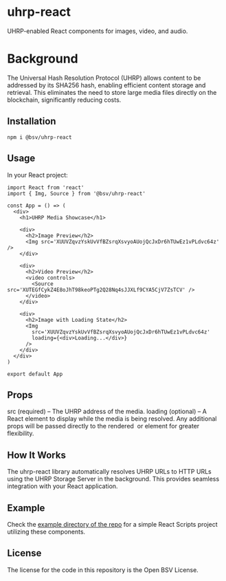 # uhrp-react

UHRP-enabled React components for images, video, and audio.

# Background

The Universal Hash Resolution Protocol (UHRP) allows content to be addressed by its SHA256 hash, enabling efficient content storage and retrieval. This eliminates the need to store large media files directly on the blockchain, significantly reducing costs.

## Installation

```
npm i @bsv/uhrp-react
```

## Usage

In your React project:

```tsx
import React from 'react'
import { Img, Source } from '@bsv/uhrp-react'

const App = () => (
  <div>
    <h1>UHRP Media Showcase</h1>

    <div>
      <h2>Image Preview</h2>
      <Img src='XUUVZqvzYskUvVfBZsrqXsvyoAUojQcJxDr6hTUwEz1vPLdvc64z' />
    </div>

    <div>
      <h2>Video Preview</h2>
      <video controls>
        <Source src='XUTEGfCykZ4E8oJhT98keoPTg2Q28Nq4sJJXLf9CYA5CjV7ZsTCV' />
      </video>
    </div>

    <div>
      <h2>Image with Loading State</h2>
      <Img
        src='XUUVZqvzYskUvVfBZsrqXsvyoAUojQcJxDr6hTUwEz1vPLdvc64z'
        loading={<div>Loading...</div>}
      />
    </div>
  </div>
)

export default App
```

## Props

src (required) – The UHRP address of the media.
loading (optional) – A React element to display while the media is being resolved.
Any additional props will be passed directly to the rendered <img> or <source> element for greater flexibility.

## How It Works

The uhrp-react library automatically resolves UHRP URLs to HTTP URLs using the UHRP Storage Server in the background. This provides seamless integration with your React application.

## Example

Check the [example directory of the repo](./example) for a simple React Scripts project utilizing these components.

## License

The license for the code in this repository is the Open BSV License.
